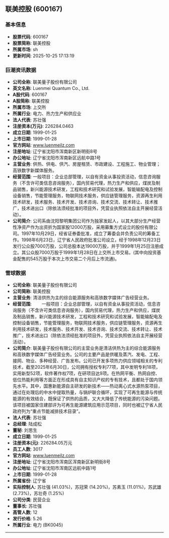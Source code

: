## 联美控股 (600167)

### 基本信息

- **股票代码**: 600167
- **股票简称**: 联美控股
- **所属市场**: sh
- **更新时间**: 2025-10-25 17:13:19

### 巨潮资讯数据

- **公司全称**: 联美量子股份有限公司
- **英文名称**: Luenmei Quantum Co., Ltd.
- **A股代码**: 600167
- **A股简称**: 联美控股
- **所属市场**: 上交所
- **所属行业**: 电力、热力生产和供应业
- **法人代表**: 苏壮强
- **注册资本(万元)**: 226284.0463
- **成立日期**: 1999-01-25
- **上市日期**: 1999-01-28
- **官方网站**: www.luenmeilz.com
- **注册地址**: 辽宁省沈阳市浑南新区新明街8号
- **办公地址**: 辽宁省沈阳市浑南新区远航中路1号
- **主营业务**: 供热、供电、供汽、房屋租赁、市政建设、工程施工、物业管理；高铁数字新媒体服务。
- **经营范围**: 一般项目：企业总部管理，以自有资金从事投资活动，信息咨询服务（不含许可类信息咨询服务），国内贸易代理，热力生产和供应，煤炭及制品销售，新兴能源技术研发，工程和技术研究和试验发展，智能输配电及控制设备销售，节能管理服务，物联网技术服务，供应链管理服务，资源再生利用技术研发，技术服务、技术开发、技术咨询、技术交流、技术转让、技术推广，技术进出口（除依法须经批准的项目外，凭营业执照依法自主开展经营活动）。
- **公司简介**: 公司系由沈阳黎明集团公司作为独家发起人，以其大部分生产经营性净资产作为出资折为国家股12000万股，采用募集方式设立的股份有限公司。1997年10月29日，经省证券委批准，成立了筹委会并负责公司的筹备工作。1998年6月23日，辽宁省人民政府批准公司设立，经于1998年12月23日发行公众股7000万股，公司总股本达19000万股，并于1999年1月25日注册成立。其公众股7000万股于1999年1月28日在上交所上市交易。(其中向投资基金配售的545万股于本次上市交易二个月后上市流通)。

### 雪球数据

- **公司全称**: 联美量子股份有限公司
- **公司简称**: 联美控股
- **主营业务**: 清洁供热为主的综合能源服务和高铁数字媒体广告经营业务。
- **经营范围**: 　　一般项目：企业总部管理，以自有资金从事投资活动，信息咨询服务（不含许可类信息咨询服务），国内贸易代理，热力生产和供应，煤炭及制品销售，新兴能源技术研发，工程和技术研究和试验发展，智能输配电及控制设备销售，节能管理服务，物联网技术服务，供应链管理服务，资源再生利用技术研发，技术服务、技术开发、技术咨询、技术交流、技术转让、技术推广，技术进出口（除依法须经批准的项目外，凭营业执照依法自主开展经营活动）。
- **公司简介**: 联美量子股份有限公司的主营业务是清洁供热为主的综合能源服务和高铁数字媒体广告经营业务。公司的主要产品是供暖及蒸汽、发电、工程、接网、物业、多种经营、广告发布。公司已开发多项热力供应领域相关的专利技术，截至2025年6月30日，公司拥有授权专利77项，其中发明专利18项，实用新型52项，软件著作权7项，在研项目达9项。在热网平衡、热网自控、低位热能利用等方面正在形成具有自主知识产权的专有技术，且都处于国内领先水平。其中，国惠新能源自主研发的新技术——热动离心式水源热泵项目，通过在处理后的中水中提取热量，与锅炉联合循环，实现了可再生能源与传统能源的有效结合，既保证了供热的品质，又大大降低了传统能源的污染问题。该项目被国家住建部评为可再生能源建筑应用示范项目，同时也被辽宁省人民政府列为“重点节能减排技术目录”。
- **法人代表**: 苏壮强
- **总经理**: 陆成松
- **董秘**: 刘思生
- **成立日期**: 1999-01-25
- **注册资本(元)**: 226284.05万元
- **员工人数**: 3017
- **官方网站**: www.luenmeilz.com
- **注册地址**: 辽宁省沈阳市浑南区浑南新区新明街8号
- **办公地址**: 辽宁省沈阳市浑南区远航中路1号
- **上市日期**: 1999-01-28
- **所属省份**: 辽宁省
- **实际控制人**: 苏壮强 (41.03%)，苏冠荣 (14.20%)，苏素玉 (11.01%)，苏武雄 (2.73%)，苏壮奇 (1.25%)
- **公司分类**: 民营企业
- **董事长**: 苏壮强
- **高管人数**: 12
- **发行价格**: 5.26
- **所属行业**: 电力 (BK0045)

---